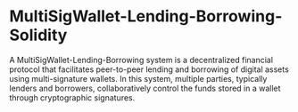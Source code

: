 # MultiSigWallet-Lending-Borrowing-Solidity
A MultiSigWallet-Lending-Borrowing system is a decentralized financial protocol that facilitates peer-to-peer lending and borrowing of digital assets using multi-signature wallets. In this system, multiple parties, typically lenders and borrowers, collaboratively control the funds stored in a wallet through cryptographic signatures.
